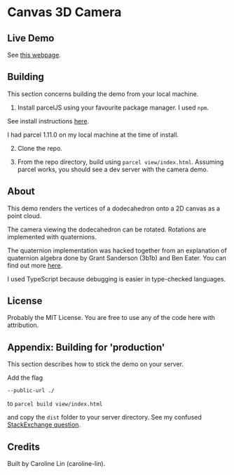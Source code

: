# Canvas 3D Camera

## Live Demo

See [this webpage](http://caroline-lin.com/camera).

## Building

This section concerns building the demo from your local machine.

1. Install parcelJS using your favourite package manager. I used `npm`.

See install instructions [here](https://parceljs.org/).

I had parcel 1.11.0 on my local machine at the time of install.

2. Clone the repo.

3. From the repo directory, build using `parcel view/index.html`. Assuming parcel works, you should see a dev server with the camera demo.

## About

This demo renders the vertices of a dodecahedron onto a 2D canvas as a point cloud.

The camera viewing the dodecahedron can be rotated. Rotations are implemented with quaternions.

The quaternion implementation was hacked together from an explanation of quaternion algebra done by Grant Sanderson (3b1b) and Ben Eater. You can find out more [here](https://eater.net/quaternions).

I used TypeScript because debugging is easier in type-checked languages.

## License

Probably the MIT License. You are free to use any of the code here with attribution.

## Appendix: Building for 'production'

This section describes how to stick the demo on your server.

Add the flag

`--public-url ./`

to `parcel build view/index.html`

and copy the `dist` folder to your server directory. See my confused [StackExchange question](https://stackoverflow.com/questions/54048932/how-do-i-deploy-my-web-app-built-with-parceljs-on-my-ubuntu-18-10-server).

## Credits

Built by Caroline Lin (caroline-lin).
